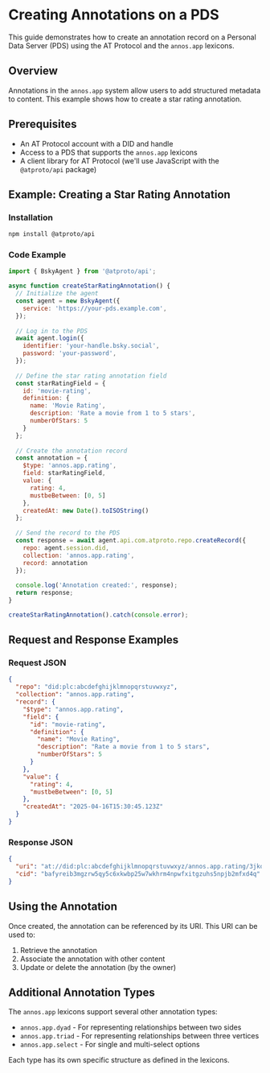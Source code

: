 # Creating Annotations on a PDS

This guide demonstrates how to create an annotation record on a Personal Data Server (PDS) using the AT Protocol and the `annos.app` lexicons.

## Overview

Annotations in the `annos.app` system allow users to add structured metadata to content. This example shows how to create a star rating annotation.

## Prerequisites

- An AT Protocol account with a DID and handle
- Access to a PDS that supports the `annos.app` lexicons
- A client library for AT Protocol (we'll use JavaScript with the `@atproto/api` package)

## Example: Creating a Star Rating Annotation

### Installation

```bash
npm install @atproto/api
```

### Code Example

```javascript
import { BskyAgent } from '@atproto/api';

async function createStarRatingAnnotation() {
  // Initialize the agent
  const agent = new BskyAgent({
    service: 'https://your-pds.example.com',
  });
  
  // Log in to the PDS
  await agent.login({
    identifier: 'your-handle.bsky.social',
    password: 'your-password',
  });
  
  // Define the star rating annotation field
  const starRatingField = {
    id: 'movie-rating',
    definition: {
      name: 'Movie Rating',
      description: 'Rate a movie from 1 to 5 stars',
      numberOfStars: 5
    }
  };
  
  // Create the annotation record
  const annotation = {
    $type: 'annos.app.rating',
    field: starRatingField,
    value: {
      rating: 4,
      mustbeBetween: [0, 5]
    },
    createdAt: new Date().toISOString()
  };
  
  // Send the record to the PDS
  const response = await agent.api.com.atproto.repo.createRecord({
    repo: agent.session.did,
    collection: 'annos.app.rating',
    record: annotation
  });
  
  console.log('Annotation created:', response);
  return response;
}

createStarRatingAnnotation().catch(console.error);
```

## Request and Response Examples

### Request JSON

```json
{
  "repo": "did:plc:abcdefghijklmnopqrstuvwxyz",
  "collection": "annos.app.rating",
  "record": {
    "$type": "annos.app.rating",
    "field": {
      "id": "movie-rating",
      "definition": {
        "name": "Movie Rating",
        "description": "Rate a movie from 1 to 5 stars",
        "numberOfStars": 5
      }
    },
    "value": {
      "rating": 4,
      "mustbeBetween": [0, 5]
    },
    "createdAt": "2025-04-16T15:30:45.123Z"
  }
}
```

### Response JSON

```json
{
  "uri": "at://did:plc:abcdefghijklmnopqrstuvwxyz/annos.app.rating/3jkq5xbeti42s",
  "cid": "bafyreib3mgzrw5qy5c6xkwbp25w7wkhrm4npwfxitgzuhs5npjb2mfxd4q"
}
```

## Using the Annotation

Once created, the annotation can be referenced by its URI. This URI can be used to:

1. Retrieve the annotation
2. Associate the annotation with other content
3. Update or delete the annotation (by the owner)

## Additional Annotation Types

The `annos.app` lexicons support several other annotation types:

- `annos.app.dyad` - For representing relationships between two sides
- `annos.app.triad` - For representing relationships between three vertices
- `annos.app.select` - For single and multi-select options

Each type has its own specific structure as defined in the lexicons.
